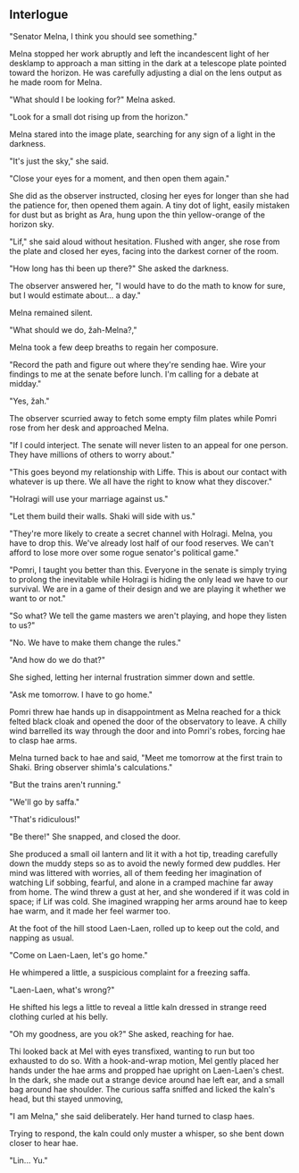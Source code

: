 <!--

Interlogue
  - Melna is at Heiko Observatory and sees the craft hurtling into space.
  - She is furious at Holragi for doing something so reckless, and vows to go back to the senate to demand that they divulge their plans.
  - She is shown to be handling the heiko issue well while people talk about shaki falling apart in chaos. They suggest that it's safer for her not to go to Shaki.
  - She considers going directly to Holragi.
  - She sleeps on it.
  - Late at night, She gets a knock from a maman named Linyu who demands to speak with her at once. Kip sent her.

-->

## Interlogue


  "Senator Melna, I think you should see something."

  Melna stopped her work abruptly and left the incandescent light of her desklamp to approach a man sitting in the dark at a telescope plate pointed toward the horizon. He was carefully adjusting a dial on the lens output as he made room for Melna.

  "What should I be looking for?" Melna asked.

  "Look for a small dot rising up from the horizon."

  Melna stared into the image plate, searching for any sign of a light in the darkness.

  "It's just the sky," she said.

  "Close your eyes for a moment, and then open them again."

  She did as the observer instructed, closing her eyes for longer than she had the patience for, then opened them again. A tiny dot of light, easily mistaken for dust but as bright as Ara, hung upon the thin yellow-orange of the horizon sky.

  "Lif," she said aloud without hesitation. Flushed with anger, she rose from the plate and closed her eyes, facing into the darkest corner of the room.

  "How long has thi been up there?" She asked the darkness.

  The observer answered her, "I would have to do the math to know for sure, but I would estimate about... a day."

  Melna remained silent.

  "What should we do, žah-Melna?,"

  Melna took a few deep breaths to regain her composure.

  "Record the path and figure out where they're sending hae. Wire your findings to me at the senate before lunch. I'm calling for a debate at midday."

  "Yes, žah."

  The observer scurried away to fetch some empty film plates while Pomri rose from her desk and approached Melna.

  "If I could interject. The senate will never listen to an appeal for one person. They have millions of others to worry about."

  "This goes beyond my relationship with Liffe. This is about our contact with whatever is up there. We all have the right to know what they discover."

  "Holragi will use your marriage against us."

  "Let them build their walls. Shaki will side with us."

  "They're more likely to create a secret channel with Holragi. Melna, you have to drop this. We've already lost half of our food reserves. We can't afford to lose more over some rogue senator's political game."

  "Pomri, I taught you better than this. Everyone in the senate is simply trying to prolong the inevitable while Holragi is hiding the only lead we have to our survival. We are in a game of their design and we are playing it whether we want to or not."

  "So what? We tell the game masters we aren't playing, and hope they listen to us?"

  "No. We have to make them change the rules."

  "And how do we do that?"

  She sighed, letting her internal frustration simmer down and settle.

  "Ask me tomorrow. I have to go home."

  Pomri threw hae hands up in disappointment as Melna reached for a thick felted black  cloak and opened the door of the observatory to leave. A chilly wind barrelled its way through the door and into Pomri's robes, forcing hae to clasp hae arms.

  Melna turned back to hae and said, "Meet me tomorrow at the first train to Shaki. Bring observer shimla's calculations."

  "But the trains aren't running."

  "We'll go by saffa."

  "That's ridiculous!"

  "Be there!" She snapped, and closed the door.

  She produced a small oil lantern and lit it with a hot tip, treading carefully down the muddy steps so as to avoid the newly formed dew puddles. Her mind was littered with worries, all of them feeding her imagination of watching Lif sobbing, fearful, and alone in a cramped machine far away from home. The wind threw a gust at her, and she wondered if it was cold in space; if Lif was cold. She imagined wrapping her arms around hae to keep hae warm, and it made her feel warmer too.

  At the foot of the hill stood Laen-Laen, rolled up to keep out the cold, and napping as usual.

  "Come on Laen-Laen, let's go home."

  He whimpered a little, a suspicious complaint for a freezing saffa.

  "Laen-Laen, what's wrong?"

  He shifted his legs a little to reveal a little kaln dressed in strange reed clothing curled at his belly.

  "Oh my goodness, are you ok?" She asked, reaching for hae.

  Thi looked back at Mel with eyes transfixed, wanting to run but too exhausted to do so. With a hook-and-wrap motion, Mel gently placed her hands under the hae arms and propped hae upright on Laen-Laen's chest. In the dark, she made out a strange device around hae left ear, and a small bag around hae shoulder. The curious saffa sniffed and licked the kaln's head, but thi stayed unmoving,

  "I am Melna," she said deliberately. Her hand turned to clasp haes.

  Trying to respond, the kaln could only muster a whisper, so she bent down closer to hear hae.

  "Lin... Yu."





  <!--


"Maybe pohua," I interjected.

"...What?"

"Pohua. I grow it at home. It can grow under some very harsh conditions. We could surrender all the food that we have stockpiled, and then quickly grow Pohua to stock up."

She lowered the lantern to the floor and pulled out a charcoal and paper from her bag.

"How long does it take to grow?"

"It grows to maturity around 40 Tova after planting."

"That's too long. What will they eat in the meantime?"

"They can do an early harvest on the crops they're currently growing. The other crops will likely die from inadequate light before 40 Tova anyway."

She noted down my plans and put the paper and charcoal back in her bag.

"Practical and smart. Thank you."

  -->
